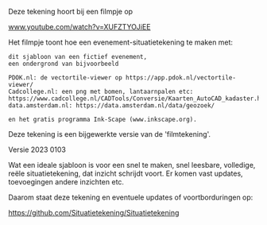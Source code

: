 
Deze tekening hoort bij een filmpje op

www.youtube.com/watch?v=XUFZTYOJiEE

Het filmpje toont hoe een evenement-situatietekening te maken met:

    dit sjabloon van een fictief evenement,
    een ondergrond van bijvoorbeeld

    PDOK.nl: de vectortile-viewer op https://app.pdok.nl/vectortile-viewer/
    Cadcollege.nl: een png met bomen, lantaarnpalen etc: https://www.cadcollege.nl/CADTools/Conversie/Kaarten_AutoCAD_kadaster.htm
    data.amsterdam.nl: https://data.amsterdam.nl/data/geozoek/

    en het gratis programma Ink-Scape (www.inkscape.org).

Deze tekening is een bijgewerkte versie van de 'filmtekening'.

Versie 2023 0103

Wat een ideale sjabloon is voor een snel te maken, snel leesbare, volledige, reële situatietekening, dat inzicht schrijdt voort. Er komen vast updates, toevoegingen andere inzichten etc.

Daarom staat deze tekening en eventuele updates of voortborduringen op:

https://github.com/Situatietekening/Situatietekening
